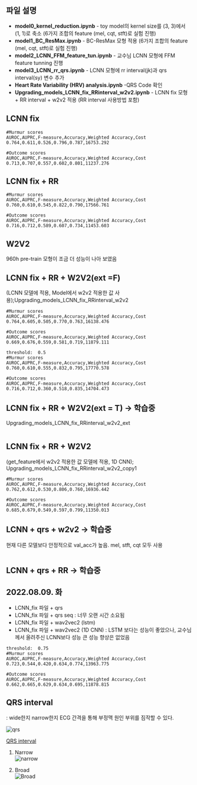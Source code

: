 
## 파일 설명

* **model0_kernel_reduction.ipynb**  - toy model의 kernel size를 (3, 3)에서 (1, 1)로 축소 (6가지 조합의 feature (mel, cqt, stft)로 실험 진행)
* **model1_BC_ResMax.ipynb**  -  BC-ResMax 모형 적용 (6가지 조합의 feature (mel, cqt, stft)로 실험 진행)  
* **model2_LCNN_FFM_feature_tun.ipynb** - 교수님 LCNN 모형에 FFM feature tunning 진행  
* **model3_LCNN_rr_qrs.ipynb** - LCNN 모형에 rr interval(jk)과 qrs interval(sy) 변수 추가  
* **Heart Rate Variability (HRV) analysis.ipynb** -QRS Code 확인
* **Upgrading_models_LCNN_fix_RRinterval_w2v2.ipynb** - LCNN fix 모형 + RR interval + w2v2 적용 (RR interval 사용방법 포함) 
 
## LCNN fix
```
#Murmur scores
AUROC,AUPRC,F-measure,Accuracy,Weighted Accuracy,Cost
0.764,0.611,0.526,0.796,0.787,16753.292

#Outcome scores
AUROC,AUPRC,F-measure,Accuracy,Weighted Accuracy,Cost
0.713,0.707,0.557,0.602,0.801,11237.276
```
 
## LCNN fix + RR 
```
#Murmur scores
AUROC,AUPRC,F-measure,Accuracy,Weighted Accuracy,Cost
0.760,0.610,0.545,0.822,0.790,17566.761

#Outcome scores
AUROC,AUPRC,F-measure,Accuracy,Weighted Accuracy,Cost
0.716,0.712,0.589,0.607,0.734,11453.603
```
## W2V2
960h pre-train 모형이 조금 더 성능이 나아 보였음

## LCNN fix + RR + W2V2(ext =F)
(LCNN 모델에 적용, Model에서 w2v2 적용한 값 사용);Upgrading_models_LCNN_fix_RRinterval_w2v2
```
#Murmur scores
AUROC,AUPRC,F-measure,Accuracy,Weighted Accuracy,Cost
0.764,0.605,0.505,0.770,0.763,16138.476

#Outcome scores
AUROC,AUPRC,F-measure,Accuracy,Weighted Accuracy,Cost
0.669,0.676,0.559,0.581,0.719,11879.111
```
```
threshold:  0.5
#Murmur scores
AUROC,AUPRC,F-measure,Accuracy,Weighted Accuracy,Cost
0.760,0.610,0.555,0.832,0.795,17770.578

#Outcome scores
AUROC,AUPRC,F-measure,Accuracy,Weighted Accuracy,Cost
0.716,0.712,0.360,0.518,0.835,14704.473
```
## LCNN fix + RR + W2V2(ext = T) -> 학습중
Upgrading_models_LCNN_fix_RRinterval_w2v2_ext
```
```

## LCNN fix + RR + W2V2
(get_feature에서 w2v2 적용한 값 모델에 적용, 1D CNN); Upgrading_models_LCNN_fix_RRinterval_w2v2_copy1
```
#Murmur scores
AUROC,AUPRC,F-measure,Accuracy,Weighted Accuracy,Cost
0.762,0.612,0.530,0.806,0.760,16936.442

#Outcome scores
AUROC,AUPRC,F-measure,Accuracy,Weighted Accuracy,Cost
0.685,0.679,0.549,0.597,0.799,11350.013
```

## LCNN + qrs + w2v2 -> 학습중
현재 다른 모델보다 안정적으로 val_acc가 높음. mel, stft, cqt 모두 사용
```
```

## LCNN + qrs + RR -> 학습중


## 2022.08.09. 화
* LCNN_fix 파일 + qrs
* LCNN_fix 파일 + qrs seq : 너무 오랜 시간 소요됨
* LCNN_fix 파일 + wav2vec2 (lstm)
* LCNN_fix 파일 + wav2vec2 (1D CNN) : LSTM 보다는 성능이 좋았으나, 교수님께서 올려주신 LCNN보다 성능 큰 성능 향상은 없었음
```
threshold:  0.75
#Murmur scores
AUROC,AUPRC,F-measure,Accuracy,Weighted Accuracy,Cost
0.723,0.544,0.420,0.634,0.774,13963.775

#Outcome scores
AUROC,AUPRC,F-measure,Accuracy,Weighted Accuracy,Cost
0.662,0.665,0.629,0.634,0.695,11878.815
```

## QRS interval    
: wide한지 narrow한지 ECG 간격을 통해 부정맥 원인 부위를 짐작할 수 있다.  

![qrs](https://user-images.githubusercontent.com/54921677/180925312-3e1fa6ea-b30a-41e5-8f6a-c27fc3ff30d2.png)

[QRS interval](https://litfl.com/qrs-interval-ecg-library/)

1. Narrow   
![narrow](https://user-images.githubusercontent.com/54921677/180925865-62e10cc7-374e-4703-a565-909695710ca5.PNG)   

2. Broad   
![Broad](https://user-images.githubusercontent.com/54921677/180925869-b14626c3-67d6-4a52-9654-e79ae96b66bd.PNG)   
